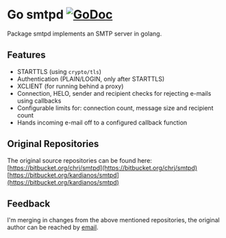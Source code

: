 Go smtpd [![GoDoc](https://godoc.org/github.com/strothj/smtpd?status.png)](https://godoc.org/github.com/strothj/smtpd)
========

Package smtpd implements an SMTP server in golang.

Features
--------

* STARTTLS (using `crypto/tls`)
* Authentication (PLAIN/LOGIN, only after STARTTLS)
* XCLIENT (for running behind a proxy)
* Connection, HELO, sender and recipient checks for rejecting e-mails using callbacks
* Configurable limits for: connection count, message size and recipient count
* Hands incoming e-mail off to a configured callback function

Original Repositories
---------------------
The original source repositories can be found here:
[https://bitbucket.org/chrj/smtpd](https://bitbucket.org/chrj/smtpd)
[https://bitbucket.org/kardianos/smtpd](https://bitbucket.org/kardianos/smtpd)

Feedback
--------

I'm merging in changes from the above mentioned repositories, the original author
can be reached by [email](mailto:christian@technobabble.dk).
